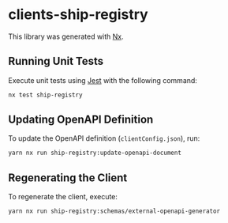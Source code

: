 # clients-ship-registry

This library was generated with [Nx](https://nx.dev).

## Running Unit Tests

Execute unit tests using [Jest](https://jestjs.io) with the following command:

```sh
nx test ship-registry
```

## Updating OpenAPI Definition

To update the OpenAPI definition (`clientConfig.json`), run:

```sh
yarn nx run ship-registry:update-openapi-document
```

## Regenerating the Client

To regenerate the client, execute:

```sh
yarn nx run ship-registry:schemas/external-openapi-generator
```